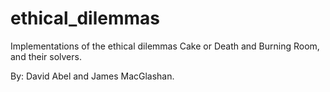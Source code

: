 # ethical_dilemmas
Implementations of the ethical dilemmas Cake or Death and Burning Room, and their solvers.

By: David Abel and James MacGlashan.
